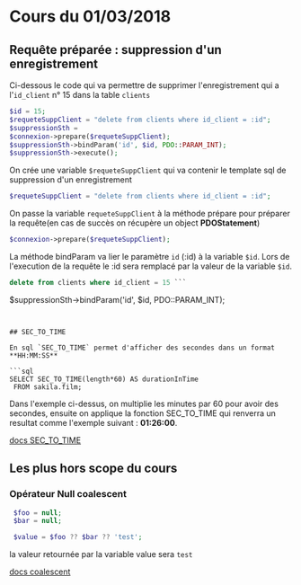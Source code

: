 # Cours du 01/03/2018

## Requête préparée : suppression d'un enregistrement
Ci-dessous le code qui va permettre de supprimer l'enregistrement qui a l'`id_client` n° 15 dans la table `clients`

```php
$id = 15;
$requeteSuppClient = "delete from clients where id_client = :id";
$suppressionSth =
$connexion->prepare($requeteSuppClient);
$suppressionSth->bindParam('id', $id, PDO::PARAM_INT);
$suppressionSth->execute();
```
On crée une variable `$requeteSuppClient` qui va contenir le template sql de suppression d'un enregistrement

```php
$requeteSuppClient = "delete from clients where id_client = :id";
```

On passe la variable `requeteSuppClient` à la méthode prépare pour préparer la requête(en cas de succès on récupère un object **PDOStatement**)

```php
$connexion->prepare($requeteSuppClient);
```

La méthode bindParam va lier le paramètre `id` (:id) à la variable `$id`. Lors de l'execution de la requête le :id sera remplacé par la valeur de la variable `$id`.

```sql
delete from clients where id_client = 15 ```

```
$suppressionSth->bindParam('id', $id, PDO::PARAM_INT);
```


## SEC_TO_TIME

En sql `SEC_TO_TIME` permet d'afficher des secondes dans un format **HH:MM:SS**

```sql
SELECT SEC_TO_TIME(length*60) AS durationInTime
 FROM sakila.film;
```
Dans l'exemple ci-dessus, on multiplie les minutes par 60 pour avoir des secondes, ensuite on applique la fonction SEC_TO_TIME qui renverra un resultat comme l'exemple suivant : **01:26:00**.

[docs SEC_TO_TIME](http://sql.sh/fonctions/sec_to_time)

## Les plus hors scope du cours

### Opérateur Null coalescent

```php
 $foo = null;
 $bar = null;

 $value = $foo ?? $bar ?? 'test';
```
la valeur retournée par la variable value sera `test`

[docs coalescent ](http://php.net/manual/fr/migration70.new-features.php#migration70.new-features.null-coalesce-op)
